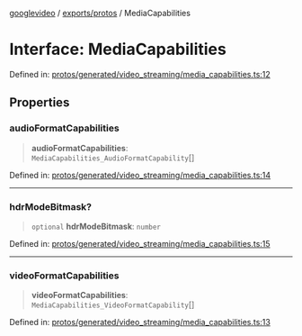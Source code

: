 [googlevideo](../../../README.md) / [exports/protos](../README.md) / MediaCapabilities

# Interface: MediaCapabilities

Defined in: [protos/generated/video\_streaming/media\_capabilities.ts:12](https://github.com/LuanRT/googlevideo/blob/5b84100979befab767d819a9606dde964d469341/protos/generated/video_streaming/media_capabilities.ts#L12)

## Properties

### audioFormatCapabilities

> **audioFormatCapabilities**: `MediaCapabilities_AudioFormatCapability`[]

Defined in: [protos/generated/video\_streaming/media\_capabilities.ts:14](https://github.com/LuanRT/googlevideo/blob/5b84100979befab767d819a9606dde964d469341/protos/generated/video_streaming/media_capabilities.ts#L14)

***

### hdrModeBitmask?

> `optional` **hdrModeBitmask**: `number`

Defined in: [protos/generated/video\_streaming/media\_capabilities.ts:15](https://github.com/LuanRT/googlevideo/blob/5b84100979befab767d819a9606dde964d469341/protos/generated/video_streaming/media_capabilities.ts#L15)

***

### videoFormatCapabilities

> **videoFormatCapabilities**: `MediaCapabilities_VideoFormatCapability`[]

Defined in: [protos/generated/video\_streaming/media\_capabilities.ts:13](https://github.com/LuanRT/googlevideo/blob/5b84100979befab767d819a9606dde964d469341/protos/generated/video_streaming/media_capabilities.ts#L13)
